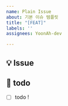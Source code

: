 ```yaml
---
name: Plain Issue
about: 기본 이슈 템플릿
title: "[FEAT]"
labels: ''
assignees: YoonAh-dev

---
```


## 💡 Issue
<!-- 이슈에 대한 내용을 설명해주세요. -->

## 📝  todo
- [ ] todo !
<!-- 해야 할 일들을 적어주세요. -->

